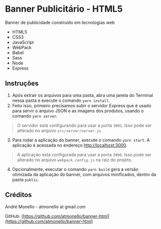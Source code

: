# Banner Publicitário - HTML5

Banner de publicidade construído em tecnologias web
- HTML5
- CSS3
- JavaScript
- WebPack
- Babel
- Sass
- Node
- Express

## Instruções

1. Após extrair os arquivos para uma pasta, abra uma janela do Terminal nessa pasta e execute o comando `yarn install`. 
2. Feito isso, primeiro precisamos subir o servidor Express que é usado para servir o arquivo JSON e as imagens dos produtos, usando o comando `yarn server`.

  > O servidor está configurando para usar a porta `3001`. Isso pode ser alterado no arquivo `src/server/server.js`

3. Para rodar a aplicação do banner, execute o comando `yarn start`. A aplicação é 
acessada no endereço [http://localhost:3000](http://localhost:3000).

  > A aplicação está configurada para usar a porta `3000`. Isso pode ser alterado no arquivo `webpack.config.js` na raiz do projeto.

4. Opcionalmente, executar o comando `yarn build` gera a versão otimizada da aplicação
do banner, com arquivos minificados, dentro da pasta `public`.


## Créditos

André Monello - atmonello at gmail.com

GitHub: [https://github.com/atmonello/banner-html](https://github.com/atmonello/banner-html)
